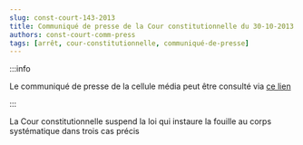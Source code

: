 ```yaml
---   
slug: const-court-143-2013
title: Communiqué de presse de la Cour constitutionnelle du 30-10-2013
authors: const-court-comm-press
tags: [arrêt, cour-constitutionnelle, communiqué-de-presse]
---
```


:::info

Le communiqué de presse de la cellule média peut être consulté via [ce lien](https://www.const-court.be/public/f/2013/2013-143f-info.pdf) 

:::

La Cour constitutionnelle suspend la loi qui instaure la fouille au corps  systématique dans trois cas précis
